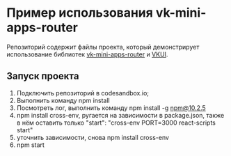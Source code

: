 
# Пример использования vk-mini-apps-router

Репозиторий содержит файлы проекта, который демонстрирует использование библиотек [vk-mini-apps-router](https://github.com/VKCOM/vk-mini-apps-router) и [VKUI](https://github.com/VKCOM/VKUI).

## Запуск проекта
1. Подключить репозиторий в codesandbox.io;
2. Выполнить команду npm install
3. Посмотреть лог, выполнить команду npm install -g npm@10.2.5
4. npm install cross-env, ругается на зависимости в package.json, также в нём оставить только     "start": "cross-env PORT=3000 react-scripts start"
5. уточнить зависимости, снова npm install cross-env
6. npm start

